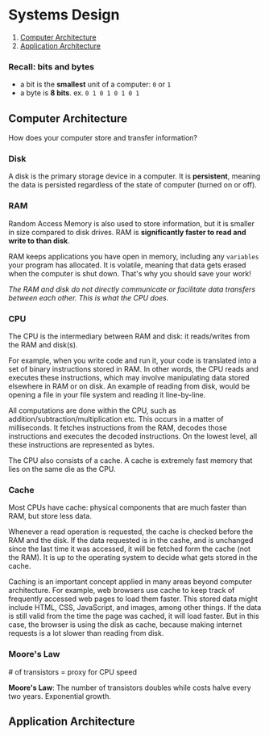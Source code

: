 # Systems Design

1. [Computer Architecture](#computer-architecture)
2. [Application Architecture](#application-architecture)




### Recall: bits and bytes

- a bit is the **smallest** unit of a computer: `0` or `1`
- a byte is **8 bits**. ex. `0 1 0 1 0 1 0 1`



## Computer Architecture

How does your computer store and transfer information?

### Disk

A disk is the primary storage device in a computer. It is **persistent**, meaning the data is persisted regardless of the state of computer (turned on or off).


### RAM

Random Access Memory is also used to store information, but it is smaller in size compared to disk drives. RAM is **significantly faster to read and write to than disk**.


RAM keeps applications you have open in memory, including any `variables` your program has allocated. It is volatile, meaning that data gets erased when the computer is shut down. That's why you should save your work!



*The RAM and disk do not directly communicate or facilitate data transfers between each other. This is what the CPU does.*


### CPU

The CPU is the intermediary between RAM and disk: it reads/writes from the RAM and disk(s).

For example, when you write code and run it, your code is translated into a set of binary instructions stored in RAM. In other words, the CPU reads and executes these instructions, which may involve manipulating data stored elsewhere in RAM or on disk. An example of reading from disk, would be opening a file in your file system and reading it line-by-line.

All computations are done within the CPU, such as addition/subtraction/multiplication etc. This occurs in a matter of milliseconds. It fetches instructions from the RAM, decodes those instructions and executes the decoded instructions. On the lowest level, all these instructions are represented as bytes.

The CPU also consists of a cache. A cache is extremely fast memory that lies on the same die as the CPU.


### Cache

Most CPUs have cache: physical components that are much faster than RAM, but store less data.


Whenever a read operation is requested, the cache is checked before the RAM and the disk. If the data requested is in the cashe, and is unchanged since the last time it was accessed, it will be fetched form the cache (not the RAM). It is up to the operating system to decide what gets stored in the cache.

Caching is an important concept applied in many areas beyond computer architecture. For example, web browsers use cache to keep track of frequently accessed web pages to load them faster. This stored data might include HTML, CSS, JavaScript, and images, among other things. If the data is still valid from the time the page was cached, it will load faster. But in this case, the browser is using the disk as cache, because making internet requests is a lot slower than reading from disk.


### Moore's Law

<p># of transistors = proxy for CPU speed

**Moore's Law**: The number of transistors doubles while costs halve every two years. Exponential growth.



## Application Architecture